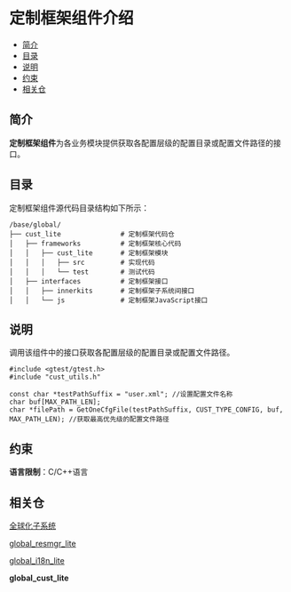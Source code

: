 # 定制框架组件介绍<a name="ZH-CN_TOPIC_0000001126254525"></a>

-   [简介](#section1881113251316)
-   [目录](#section196561842161316)
-   [说明](#section1799421112165)
-   [约束](#section1811111510182)
-   [相关仓](#section170262901818)

## 简介<a name="section1881113251316"></a>

**定制框架组件**为各业务模块提供获取各配置层级的配置目录或配置文件路径的接口。

## 目录<a name="section196561842161316"></a>

定制框架组件源代码目录结构如下所示：

```
/base/global/
├── cust_lite               # 定制框架代码仓
│   ├── frameworks          # 定制框架核心代码
│   │   ├── cust_lite       # 定制框架模块
│   │   │   ├── src         # 实现代码
│   │   │   └── test        # 测试代码
│   ├── interfaces          # 定制框架接口
│   │   ├── innerkits       # 定制框架子系统间接口
│   │   └── js              # 定制框架JavaScript接口
```

## 说明<a name="section1799421112165"></a>

调用该组件中的接口获取各配置层级的配置目录或配置文件路径。

```
#include <gtest/gtest.h>
#include "cust_utils.h"

const char *testPathSuffix = "user.xml"; //设置配置文件名称
char buf[MAX_PATH_LEN];
char *filePath = GetOneCfgFile(testPathSuffix, CUST_TYPE_CONFIG, buf, MAX_PATH_LEN); //获取最高优先级的配置文件路径
```

## 约束<a name="section1811111510182"></a>

**语言限制**：C/C++语言

## 相关仓<a name="section170262901818"></a>

[全球化子系统](https://gitee.com/openharmony/docs/blob/master/zh-cn/readme/%E5%85%A8%E7%90%83%E5%8C%96%E5%AD%90%E7%B3%BB%E7%BB%9F.md)

[global\_resmgr\_lite](https://gitee.com/openharmony/global_resmgr_lite/blob/master/README_zh.md)

[global\_i18n\_lite](https://gitee.com/openharmony/global_i18n_lite/blob/master/README_zh.md)

**global\_cust\_lite**

